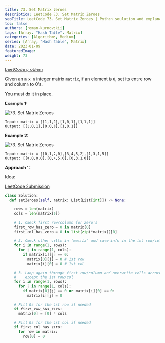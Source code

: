 ```yaml
---
title: 73. Set Matrix Zeroes
description: LeetCode 73. Set Matrix Zeroes
seoTitle: LeetCode 73. Set Matrix Zeroes | Python soulution and explanation
toc: false
authors: [roman-kurnovskii]
tags: [Array, "Hash Table", Matrix]
categories: [Algorithms, Medium]
series: [Array, "Hash Table", Matrix]
date: 2023-01-09
featuredImage:
weight: 73
---
```


[LeetCode problem](https://leetcode.com/problems/set-matrix-zeroes/description/)

Given an `m x n` integer matrix `matrix`, if an element is `0`, set its entire row and column to 0's.

You must do it in place.

**Example 1:**

![73. Set Matrix Zeroes](https://assets.leetcode.com/uploads/2020/08/17/mat1.jpg)

    Input: matrix = [[1,1,1],[1,0,1],[1,1,1]]
    Output: [[1,0,1],[0,0,0],[1,0,1]]

**Example 2:**

![73. Set Matrix Zeroes](https://assets.leetcode.com/uploads/2020/08/17/mat2.jpg)

    Input: matrix = [[0,1,2,0],[3,4,5,2],[1,3,1,5]]
    Output: [[0,0,0,0],[0,4,5,0],[0,3,1,0]]

**Approach 1:**

Idea:

[LeetCode Submission](https://leetcode.com/problems/set-matrix-zeroes/submissions/885540169/)

```python
class Solution:
  def setZeroes(self, matrix: List[List[int]]) -> None:

    rows = len(matrix)
    cols = len(matrix[0])

    # 1. Check first row/column for zero's
    first_row_has_zero = 0 in matrix[0]
    first_col_has_zero = 0 in list(zip(*matrix))[0]
    
    # 2. Check other cells in `matrix` and save info in the 1st row/col if cell has zero's
    for i in range(1, rows):
      for j in range(1, cols):
        if matrix[i][j] == 0:
          matrix[0][j] = 0 # 1st row
          matrix[i][0] = 0 # 1st col

    # 3. Loop again through first row/column and overwrite cells according to the data from 1st row/column
    #    except the 1st row/col
    for i in range(1, rows):
      for j in range(1, cols):
        if matrix[0][j] == 0 or matrix[i][0] == 0:
          matrix[i][j] = 0

    # Fill 0s for the 1st row if needed
    if first_row_has_zero:
      matrix[0] = [0] * cols

    # Fill 0s for the 1st col if needed
    if first_col_has_zero:
      for row in matrix:
        row[0] = 0
```

